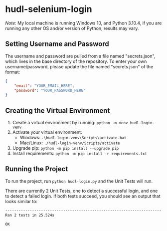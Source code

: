 # hudl-selenium-login

_Note_: My local machine is running Windows 10, and Python 3.10.4, if you are running any other OS and/or version of Python, results may vary. 

## Setting Username and Password
The username and password are pulled from a file named "secrets.json", which lives in the base directory of the repository. To enter your own username/password, please update the file named "secrets.json" of the format:
```json
{
    "email": "YOUR_EMAIL_HERE",
    "password": "YOUR_PASSWORD_HERE"
}
```

## Creating the Virtual Environment
1. Create a virtual environment by running: `python -m venv hudl-login-venv`
1. Activate your virtual environment:
    - Windows: `.\hudl-login-venv\Scripts\activate.bat`
    - Mac/Linux: `./hudl-login-venv/Scripts/activate`
1. Upgrade pip: `python -m pip install --upgrade pip`
1. Install requirements: `python -m pip install -r requirements.txt`

## Running the Project
To run the project, run `python hudl-login.py` and the Unit Tests will run.

There are currently 2 Unit Tests, one to detect a successful login, and one to detect a failed login. If both tests succeed, you should see an output that looks similar to:

```sh
----------------------------------------------------------------------
Ran 2 tests in 25.524s

OK
```